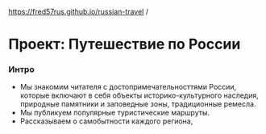 https://fred57rus.github.io/russian-travel /


# Проект: Путешествие по России

### Интро
* Мы знакомим читателя c достопримечательносттями России, которые включают в себя объекты историко-культурного наследия, природные памятники и заповедные зоны, традиционные ремесла.
* Мы публикуем популярные туристические маршруты.
* Рассказываем о самобытности каждого региона,
